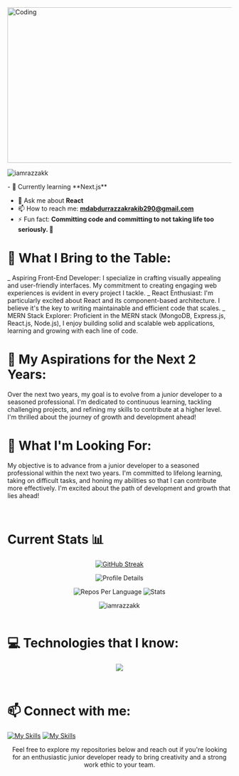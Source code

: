 <img align="center" alt="Coding" width="1280" height="350" src="https://i.ibb.co/88QGj8p/MERN-Starc-Developer.png">
<p align="left"> <img src="https://komarev.com/ghpvc/?username=iamrazzakk&label=Profile%20views&color=0e75b6&style=flat" alt="iamrazzakk" /> </p>
- 🌱 Currently learning **Next.js**

- 💬 Ask me about **React**
- 📫 How to reach me: **mdabdurrazzakrakib290@gmail.com**
- ⚡ Fun fact: **Committing code and committing to not taking life too seriously. 🤪**


# 🚀 What I Bring to the Table:
_ Aspiring Front-End Developer: I specialize in crafting visually appealing and user-friendly interfaces. My commitment to creating engaging web experiences is evident in every project I tackle.
_ React Enthusiast: I'm particularly excited about React and its component-based architecture. I believe it's the key to writing maintainable and efficient code that scales.
_ MERN Stack Explorer: Proficient in the MERN stack (MongoDB, Express.js, React.js, Node.js), I enjoy building solid and scalable web applications, learning and growing with each line of code.

# 🌟 My Aspirations for the Next 2 Years:
Over the next two years, my goal is to evolve from a junior developer to a seasoned professional. I'm dedicated to continuous learning, tackling challenging projects, and refining my skills to contribute at a higher level. I'm thrilled about the journey of growth and development ahead!

# 💼 What I'm Looking For:
My objective is to advance from a junior developer to a seasoned professional within the next two years. I'm committed to lifelong learning, taking on difficult tasks, and honing my abilities so that I can contribute more effectively. I'm excited about the path of development and growth that lies ahead!

<br>

# Current Stats 📊

  <p align="center">
    <a href="https://git.io/streak-stats">
        <img src="https://github-readme-streak-stats.herokuapp.com?user=iamRazzakk&theme=algolia" alt="GitHub Streak">
    </a>
</p>

<p align="center">
    <img src="http://github-profile-summary-cards.vercel.app/api/cards/profile-details?username=iamRazzakk&theme=algolia" alt="Profile Details">
</p>

<p align="center">
    <img src="http://github-profile-summary-cards.vercel.app/api/cards/repos-per-language?username=iamrazzakk&theme=algolia" alt="Repos Per Language">
    <img src="http://github-profile-summary-cards.vercel.app/api/cards/stats?username=iamrazzakk&theme=algolia" alt="Stats">
</p>
<div align="center">
    <div style="display: inline-block; text-align: left;">
        <img src="https://github-readme-stats.vercel.app/api?username=iamrazzakk&show_icons=true&locale=en" alt="iamrazzakk" />
    </div>
</div>

<br>

# 💻 Technologies that I know:

<p align="center">
  <a href="https://skillicons.dev">
    <img src="https://skillicons.dev/icons?i=html,css,tailwind,js,react,express,mongodb,firebase,nodejs,nextjs,git,github,vscode,figma" />
  </a>
</p>

<br>

# 📫 Connect with me:

[![My Skills](https://skillicons.dev/icons?i=linkedin)](https://www.linkedin.com/in/razzak392/)  [![My Skills](https://skillicons.dev/icons?i=twitter)](https://twitter.com/rakibt23p) <br>
<p align="center"> Feel free to explore my repositories below and reach out if you're looking for an enthusiastic junior developer ready to bring creativity and a strong work ethic to your team.</p>
